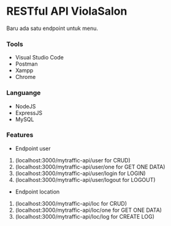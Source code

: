 # RESTful API ViolaSalon #

Baru ada satu endpoint untuk menu.

### Tools ###

* Visual Studio Code
* Postman
* Xampp
* Chrome

### Languange ###
* NodeJS
* ExpressJS
* MySQL

### Features ###
* Endpoint user 
1. (localhost:3000/mytraffic-api/user for CRUD) 
2. (localhost:3000/mytraffic-api/user/one for GET ONE DATA) 
3. (localhost:3000/mytraffic-api/user/login for LOGIN) 
4. (localhost:3000/mytraffic-api/user/logout for LOGOUT) 

* Endpoint location 
1. (localhost:3000/mytraffic-api/loc for CRUD) 
2. (localhost:3000/mytraffic-api/loc/one for GET ONE DATA)
2. (localhost:3000/mytraffic-api/loc/log for CREATE LOG)
